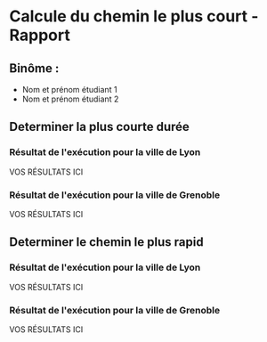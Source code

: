 # Calcule du chemin le plus court - Rapport

## Binôme :
* Nom et prénom étudiant 1
* Nom et prénom étudiant 2

## Determiner la plus courte durée
### Résultat de l'exécution pour la ville de Lyon
VOS RÉSULTATS ICI

### Résultat de l'exécution pour la ville de Grenoble
VOS RÉSULTATS ICI

## Determiner le chemin le plus rapid
### Résultat de l'exécution pour la ville de Lyon
VOS RÉSULTATS ICI

### Résultat de l'exécution pour la ville de Grenoble
VOS RÉSULTATS ICI

